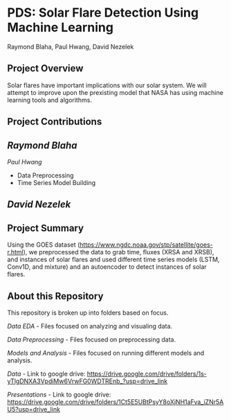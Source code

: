 # PDS: Solar Flare Detection Using Machine Learning

Raymond Blaha, Paul Hwang, David Nezelek

## Project Overview

Solar flares have important implications with our solar system. We will attempt to improve upon the prexisting model that NASA has using machine learning tools and algorithms.

## Project Contributions

*Raymond Blaha*
- 

*Paul Hwang*

- Data Preprocessing
- Time Series Model Building

*David Nezelek*
- 


## Project Summary

Using the GOES dataset (https://www.ngdc.noaa.gov/stp/satellite/goes-r.html), we preprocessed the data to grab time, fluxes (XRSA and XRSB), and instances of solar flares and used different time series models (LSTM, Conv1D, and mixture) and an autoencoder to detect instances of solar flares.


## About this Repository

This repository is broken up into folders based on focus.

*Data EDA* - Files focused on analyzing and visualing data.

*Data Preprocessing* - Files focused on preprocessing data.

*Models and Analysis* - Files focused on running different models and analysis.

*Data* - Link to google drive: https://drive.google.com/drive/folders/1s-yTlgDNXA3VpdiMw6VrwFG0WDTREnb_?usp=drive_link

*Presentations* - Link to google drive: https://drive.google.com/drive/folders/1Ct5E5UBtPsyY8oXjNH1aFva_iZNr5AU5?usp=drive_link
